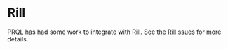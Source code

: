 # Rill

PRQL has had some work to integrate with Rill. See the
[Rill ssues](https://github.com/PRQL/prql/issues?q=is%3Aissue+rill) for more
details.
